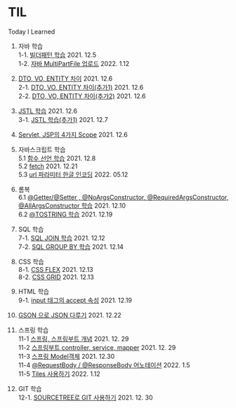 # TIL
Today I Learned 

1. 자바 학습<br>
1-1. <a href ="https://lemontia.tistory.com/483" target="_blank"> 빌더패턴 학습</a> 2021. 12.5<br>
1-2. <a href ="https://xively.tistory.com/61">자바 MultiPartFile 업로드</a> 2022. 1.12<br>

2. <a href ="https://youngjinmo.github.io/2021/04/dto-vo-entity/" target='_blank'> DTO, VO, ENTITY 차이</a> 2021. 12.6<br>
2-1. <a href ="https://velog.io/@gillog/Entity-DTO-VO-%EB%B0%94%EB%A1%9C-%EC%95%8C%EA%B8%B0" target='_blank'> DTO, VO, ENTITY 차이(추가1)</a> 2021. 12.6<br>
2-2. <a href="https://webdevtechblog.com/entity-vo-dto-666bc72614bb" target='_blank'> DTO, VO, ENTITY 차이(추가2)</a> 2021. 12.6

3. <a href="https://daesuni.github.io/jstl/" target='_blank'> JSTL 학습</a> 2021. 12.6<br>
3-1. <a href="https://atoz-develop.tistory.com/entry/JSP-JSTL-%EC%82%AC%EC%9A%A9-%EB%B0%A9%EB%B2%95-%EC%A3%BC%EC%9A%94-%ED%83%9C%EA%B7%B8-%EB%AC%B8%EB%B2%95-%EC%A0%95%EB%A6%AC"> JSTL 학습(추가1)</a> 2021. 12.7

4. <a href="https://starkying.tistory.com/entry/Servlet-JSP%EC%9D%98-4%EA%B0%80%EC%A7%80-Scope" target='_blank'> Servlet, JSP의 4가지 Scope</a> 2021. 12.6

5. 자바스크립트 학습<br>
5.1 <a href="https://yceffort.kr/2020/10/6-different-ways-to-declare-javascript-function"> 함수 선언 학습</a> 2021. 12.8<br>
5.2 <a href="https://ko.javascript.info/fetch"> fetch</a> 2021. 12.21<br>
5.3 <a href="https://dltjdgur327.tistory.com/13"> url 파라미터 한글 인코딩</a> 2022. 05.12<br>

6. 롬복<br>
6.1 <a href="https://dingue.tistory.com/14"> @Getter/@Setter , @NoArgsConstructor, @RequiredArgsConstructor, @AllArgsConstructor 학습</a> 2021. 12.10<br>
6.2 <a href ="https://athena7.tistory.com/entry/Lombok-ToString?category=794511"> @TOSTRING 학습</a> 2021. 12.19<br>

7. SQL 학습<br>
7-1. <a href="https://pearlluck.tistory.com/46"> SQL JOIN 학습</a> 2021. 12.12<br>
7-2. <a href="https://extbrain.tistory.com/56"> SQL GROUP BY 학습</a> 2021. 12.14


8. CSS 학습<br>
8-1. <a href="https://studiomeal.com/archives/197"> CSS FLEX</a> 2021. 12.13<br>
8-2. <a href="https://studiomeal.com/archives/533"> CSS GRID</a> 2021. 12.13

9. HTML 학습<br>
9-1. <a href="http://tcpschool.com/html-tag-attrs/input-accept"> input 태그의 accept 속성</a> 2021. 12.19<br>

10. <a href="https://codechacha.com/ko/java-gson/">GSON 으로 JSON 다루기</a> 2021. 12.22<br>

11. 스프링 학습<br>
11-1 <a href="http://melonicedlatte.com/2021/07/11/174700.html">스프링, 스프링부트 개념</a> 2021. 12. 29<br>
11-2 <a href="https://dalpaeng00.tistory.com/83">스프링부트 controller, service, mapper</a> 2021. 12. 29<br>
11-3 <a href="https://velog.io/@msriver/Spring-Model-%EA%B0%9D%EC%B2%B4">스프링 Model객체</a> 2021. 12.30<br>
11-4 <a href="https://cheershennah.tistory.com/179">@RequestBody / @ResponseBody 어노테이션</a> 2022. 1.5<br>
11-5 <a href="https://csslab.tistory.com/67">Tiles 사용하기</a> 2022. 1.12<br>

12. GIT 학습<br>
12-1. <a href="https://shxrecord.tistory.com/156">SOURCETREE로 GIT 사용하기</a> 2021. 12. 30<br>
